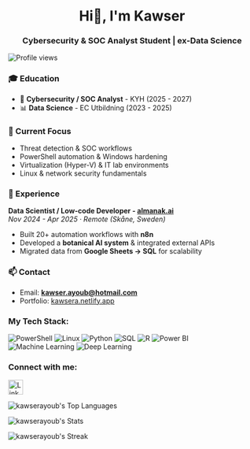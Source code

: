 <h1 align="center">Hi👋, I'm Kawser</h1>

<h3 align="center">Cybersecurity & SOC Analyst Student | ex-Data Science</h3>

![Profile views](https://komarev.com/ghpvc/?username=kawser-ayoub&color=green)

### 🎓 Education
- 🔐 **Cybersecurity / SOC Analyst** - KYH (2025 - 2027)  
- 📊 **Data Science** - EC Utbildning (2023 - 2025)

### 🌱 Current Focus
- Threat detection & SOC workflows  
- PowerShell automation & Windows hardening  
- Virtualization (Hyper-V) & IT lab environments  
- Linux & network security fundamentals  

### 💼 Experience
**Data Scientist / Low-code Developer - [almanak.ai](https://almanak.ai/)**  
*Nov 2024 - Apr 2025 · Remote (Skåne, Sweden)*  
- Built 20+ automation workflows with **n8n**  
- Developed a **botanical AI system** & integrated external APIs  
- Migrated data from **Google Sheets → SQL** for scalability  

### 📫 Contact
- Email: **kawser.ayoub@hotmail.com**  
- Portfolio: [kawsera.netlify.app](https://kawsera.netlify.app/)

### My Tech Stack: 
![PowerShell](https://img.shields.io/badge/PowerShell-5391FE?style=for-the-badge&logo=powershell&logoColor=white)
![Linux](https://img.shields.io/badge/Linux-FCC624?style=for-the-badge&logo=linux&logoColor=black)
![Python](https://img.shields.io/badge/Python-3670A0?style=for-the-badge&logo=python&logoColor=ffdd54)
![SQL](https://img.shields.io/badge/SQL-003B57?style=for-the-badge&logo=postgresql&logoColor=white)
![R](https://img.shields.io/badge/R-276DC3?style=for-the-badge&logo=r&logoColor=white)
![Power BI](https://img.shields.io/badge/Power%20BI-F2C811?style=for-the-badge&logo=power%20bi&logoColor=black)
![Machine Learning](https://img.shields.io/badge/Machine%20Learning-FF6F00?style=for-the-badge&logo=tensorflow&logoColor=white)
![Deep Learning](https://img.shields.io/badge/Deep%20Learning-00599C?style=for-the-badge&logo=keras&logoColor=white)

### Connect with me: 
[<img src="https://img.shields.io/badge/LinkedIn-0077B5?style=for-the-badge&logo=linkedin&logoColor=white" alt='LinkedIn' height='30'>](https://www.linkedin.com/in/kawser-ayoub/)  

![kawserayoub's Top Languages](https://github-readme-stats.vercel.app/api/top-langs/?username=kawserayoub&theme=flag-india&show_icons=true&hide_border=true&layout=compact)

![kawserayoub's Stats](https://github-readme-stats.vercel.app/api?username=kawserayoub&theme=flag-india&show_icons=true&hide_border=true&count_private=false)

![kawserayoub's Streak](https://github-readme-streak-stats.herokuapp.com/?user=kawserayoub&theme=flag-india&hide_border=true)


 
